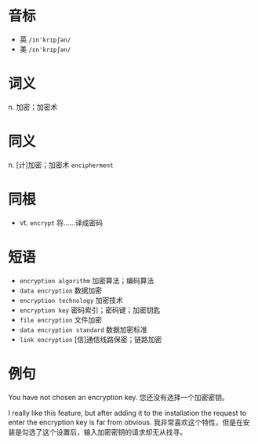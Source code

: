 # 音标

- 英 `/ɪn'krɪpʃən/`
- 美 `/ɛn'krɪpʃən/`

# 词义

n. 加密；加密术


# 同义

n. [计]加密；加密术
`encipherment`

# 同根

- vt. `encrypt` 将……译成密码

# 短语

- `encryption algorithm` 加密算法；编码算法
- `data encryption` 数据加密
- `encryption technology` 加密技术
- `encryption key` 密码索引；密码键；加密钥匙
- `file encryption` 文件加密
- `data encryption standard` 数据加密标准
- `link encryption` [信]通信线路保密；链路加密

# 例句

You have not chosen an encryption key.
您还没有选择一个加密密钥。

I really like this feature, but after adding it to the installation the request to enter the encryption key is far from obvious.
我非常喜欢这个特性，但是在安装是勾选了这个设置后，输入加密密钥的请求却无从找寻。


